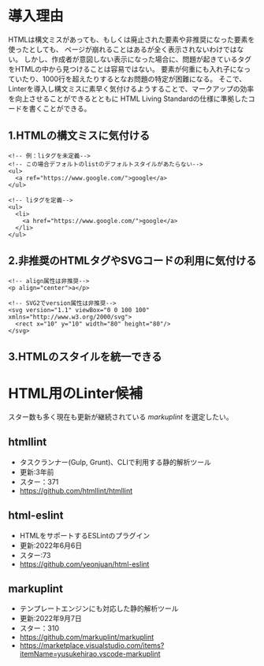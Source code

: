 # 導入理由
HTMLは構文ミスがあっても、もしくは廃止された要素や非推奨になった要素を使ったとしても、
ページが崩れることはあるが全く表示されないわけではない。
しかし、作成者が意図しない表示になった場合に、問題が起きているタグをHTMLの中から見つけることは容易ではない。
要素が何重にも入れ子になっていたり、1000行を超えたりするとなお問題の特定が困難になる。
そこで、Linterを導入し構文ミスに素早く気付けるようすることで、マークアップの効率を向上させることができるとともに
HTML Living Standardの仕様に準拠したコードを書くことができる。

## 1.HTMLの構文ミスに気付ける
```
<!-- 例：liタグを未定義-->
<!-- この場合デフォルトのlistのデフォルトスタイルがあたらない-->
<ul>
  <a ref="https://www.google.com/">google</a>
</ul>

<!-- liタグを定義-->
<ul>
  <li>
    <a href="https://www.google.com/">google</a>
  </li>
</ul>
```

## 2.非推奨のHTMLタグやSVGコードの利用に気付ける
```
<!-- align属性は非推奨-->
<p align="center">a</p>
```

```
<!-- SVG2でversion属性は非推奨-->
<svg version="1.1" viewBox="0 0 100 100" xmlns="http://www.w3.org/2000/svg">
  <rect x="10" y="10" width="80" height="80"/>
</svg>
```

## 3.HTMLのスタイルを統一できる


# HTML用のLinter候補
スター数も多く現在も更新が継続されている *markuplint* を選定したい。

## htmllint
- タスクランナー(Gulp, Grunt)、CLIで利用する静的解析ツール
- 更新:3年前
- スター：371
- https://github.com/htmllint/htmllint

## html-eslint
- HTMLをサポートするESLintのプラグイン
- 更新:2022年6月6日
- スター:73
- https://github.com/yeonjuan/html-eslint

## markuplint
- テンプレートエンジンにも対応した静的解析ツール
- 更新:2022年9月7日
- スター：310
- https://github.com/markuplint/markuplint
- https://marketplace.visualstudio.com/items?itemName=yusukehirao.vscode-markuplint


